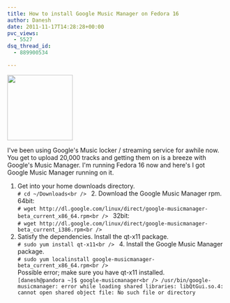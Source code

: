 ```yaml
---
title: How to install Google Music Manager on Fedora 16
author: Danesh
date: 2011-11-17T14:28:28+00:00
pvc_views:
  - 5527
dsq_thread_id:
  - 889900534

---
```

<img loading="lazy" class="alignnone size-thumbnail wp-image-2323" title="Google-Music-Icon" src="/wp-content/uploads/2011/11/Google-Music-Icon-150x150.png" alt="" width="150" height="150" srcset="/wp-content/uploads/2011/11/Google-Music-Icon-150x150.png 150w, /wp-content/uploads/2011/11/Google-Music-Icon.png 256w" sizes="(max-width: 150px) 100vw, 150px" />

I've been using Google's Music locker / streaming service for awhile now. You get to upload 20,000 tracks and getting them on is a breeze with Google's Music Manager. I'm running Fedora 16 now and here's I got Google Music Manager running on it.

1. Get into your home downloads directory.  
`# cd ~/Downloads<br />
` 2. Download the Google Music Manager rpm.  
64bit:  
`# wget http://dl.google.com/linux/direct/google-musicmanager-beta_current_x86_64.rpm<br />
` 32bit:  
`# wget http://dl.google.com/linux/direct/google-musicmanager-beta_current_i386.rpm<br />
`  
3. Satisfy the dependencies. Install the qt-x11 package.  
`# sudo yum install qt-x11<br />
` 4. Install the Google Music Manager package.  
`# sudo yum localinstall google-musicmanager-beta_current_x86_64.rpm<br />
`  
Possible error; make sure you have qt-x11 installed.  
`[danesh@pandora ~]$ google-musicmanager<br />
/usr/bin/google-musicmanager: error while loading shared libraries: libQtGui.so.4: cannot open shared object file: No such file or directory`
